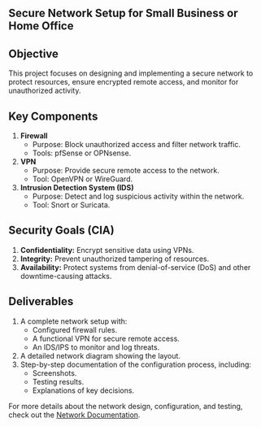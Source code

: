 ## Secure Network Setup for Small Business or Home Office 

## Objective
This project focuses on designing and implementing a secure network to protect resources, ensure encrypted remote access, and monitor for unauthorized activity.

## Key Components
1. **Firewall**
   - Purpose: Block unauthorized access and filter network traffic.
   - Tools: pfSense or OPNsense.
3. **VPN**
   - Purpose: Provide secure remote access to the network.
   - Tool: OpenVPN or WireGuard.
4. **Intrusion Detection System (IDS)**
   - Purpose: Detect and log suspicious activity within the network.
   - Tool: Snort or Suricata.

## Security Goals (CIA)
1. **Confidentiality:** Encrypt sensitive data using VPNs.
2. **Integrity:** Prevent unauthorized tampering of resources.
3. **Availability:** Protect systems from denial-of-service (DoS) and other downtime-causing attacks.

## Deliverables
1. A complete network setup with:
   - Configured firewall rules.
   - A functional VPN for secure remote access.
   - An IDS/IPS to monitor and log threats.
2. A detailed network diagram showing the layout.
3. Step-by-step documentation of the configuration process, including:
   - Screenshots.
   - Testing results.
   - Explanations of key decisions.

For more details about the network design, configuration, and testing, check out the [Network Documentation](docs/network-documentation.md).

